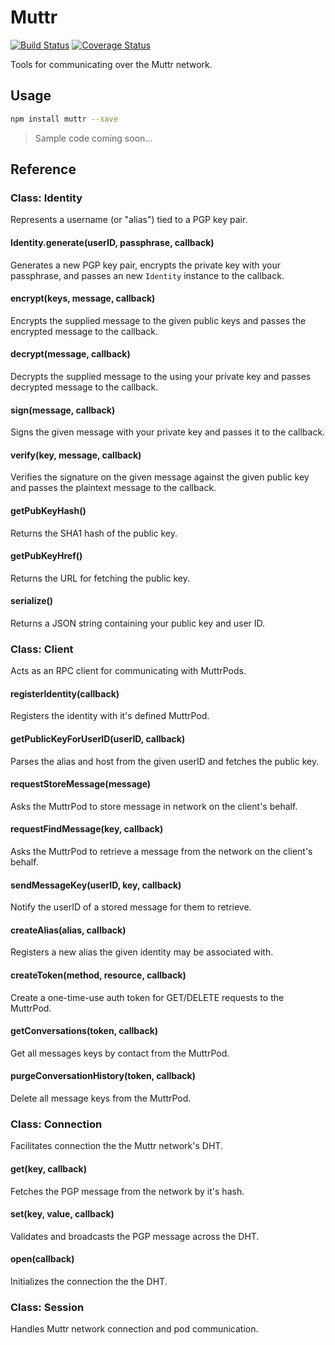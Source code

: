 Muttr
========

[![Build Status](https://travis-ci.org/muttr/libmuttr.svg)](https://travis-ci.org/muttr/libmuttr)
[![Coverage Status](https://coveralls.io/repos/muttr/libmuttr/badge.svg)](https://coveralls.io/r/muttr/libmuttr)

Tools for communicating over the Muttr network.

## Usage

```bash
npm install muttr --save
```

> Sample code coming soon...

## Reference

### Class: Identity

Represents a username (or "alias") tied to a PGP key pair.

#### Identity.generate(userID, passphrase, callback)

Generates a new PGP key pair, encrypts the private key with your passphrase, and
passes an new `Identity` instance to the callback.

#### encrypt(keys, message, callback)

Encrypts the supplied message to the given public keys and passes the encrypted
message to the callback.

#### decrypt(message, callback)

Decrypts the supplied message to the using your private key and passes decrypted
message to the callback.

#### sign(message, callback)

Signs the given message with your private key and passes it to the callback.

#### verify(key, message, callback)

Verifies the signature on the given message against the given public key and
passes the plaintext message to the callback.

#### getPubKeyHash()

Returns the SHA1 hash of the public key.

#### getPubKeyHref()

Returns the URL for fetching the public key.

#### serialize()

Returns a JSON string containing your public key and user ID.

### Class: Client

Acts as an RPC client for communicating with MuttrPods.

#### registerIdentity(callback)

Registers the identity with it's defined MuttrPod.

#### getPublicKeyForUserID(userID, callback)

Parses the alias and host from the given userID and fetches the public key.

#### requestStoreMessage(message)

Asks the MuttrPod to store message in network on the client's behalf.

#### requestFindMessage(key, callback)

Asks the MuttrPod to retrieve a message from the network on the client's behalf.

#### sendMessageKey(userID, key, callback)

Notify the userID of a stored message for them to retrieve.

#### createAlias(alias, callback)

Registers a new alias the given identity may be associated with.

#### createToken(method, resource, callback)

Create a one-time-use auth token for GET/DELETE requests to the MuttrPod.

#### getConversations(token, callback)

Get all messages keys by contact from the MuttrPod.

#### purgeConversationHistory(token, callback)

Delete all message keys from the MuttrPod.

### Class: Connection

Facilitates connection the the Muttr network's DHT.

#### get(key, callback)

Fetches the PGP message from the network by it's hash.

#### set(key, value, callback)

Validates and broadcasts the PGP message across the DHT.

#### open(callback)

Initializes the connection the the DHT.

### Class: Session

Handles Muttr network connection and pod communication.
